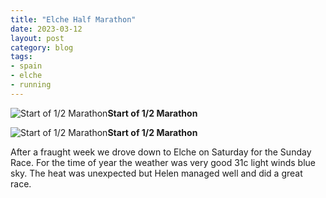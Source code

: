 ```yaml
---
title: "Elche Half Marathon"
date: 2023-03-12
layout: post
category: blog
tags:
- spain
- elche
- running
---
```



 ![Start of 1/2 Marathon](/images/2023/2023-03-12-elche-half-marathon.jpg)**Start of 1/2 Marathon**
<!--more-->


 ![Start of 1/2 Marathon](/images/2023/2023-03-12-elche-half-marathon-1.jpg)**Start of 1/2 Marathon**

 After a fraught week we drove down to Elche on Saturday for the Sunday Race. For the time of year the weather was very good 31c light winds blue sky. The heat was unexpected but Helen managed well and did a great race.
